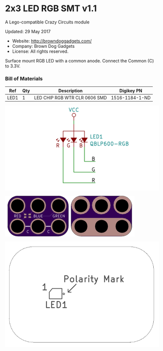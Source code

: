 <!--- start title --->
# 2x3 LED RGB SMT v1.1
A Lego-compatible Crazy Circuits module

Updated: 29 May 2017
- Website: http://browndoggadgets.com/
- Company: Brown Dog Gadgets
- License: All rights reserved.

<!--- end title --->
Surface mount RGB LED with a common anode. Connect the Common (C) to 3.3V.

<!--- bom start --->
### Bill of Materials

|Ref|Qty|Description|Digikey PN|
|---|---|-----------|------|
|LED1|1|LED CHIP RGB WTR CLR 0606 SMD|1516-1184-1-ND|


<!--- bom end --->
![Schematic](schematic.png)

![Gerber Preview](preview.png)

![Assembly](assembly.png)
